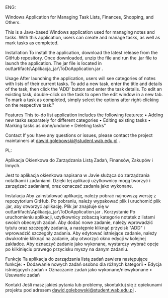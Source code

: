 ENG: 

Windows Application for Managing Task Lists, Finances, Shopping, and Others. 

This is a Java-based Windows application used for managing notes and tasks. With this application, users can create and manage tasks, as well as mark tasks as completed. 

Installation
To install the application, download the latest release from the GitHub repository. Once downloaded, unzip the file and run the .jar file to launch the application. The jar file is located in out\artifacts\Aplikacja_jar\ToDoApplication.jar .

Usage
After launching the application, users will see categories of notes with lists of their current tasks. To add a new task, enter the title and details of the task, then click the 'ADD' button and enter the task details. To edit an existing task, double-click on the task to open the edit window in a new tab. To mark a task as completed, simply select the options after right-clicking on the respective task." 

Features
This to-do list application includes the following features:
    • Adding new tasks separately for different categories 
    • Editing existing tasks 
    • Marking tasks as done/undone 
    • Deleting tasks" 
    
Contact
If you have any questions or issues, please contact the project maintainers at dawid.golebowski@student.wab.edu.pl .


PL:

Aplikacja Okienkowa do Zarządzania Listą Zadań, Finansów, Zakupów i Innych.

Jest to aplikacja okienkowa napisana w Javie służąca do zarządzania notatkami i zadaniami. Dzięki tej aplikacji użytkownicy mogą tworzyć i zarządzać zadaniami, oraz oznaczać zadania jako wykonane.

Instalacja
Aby zainstalować aplikację, należy pobrać najnowszą wersję z repozytorium GitHub. Po pobraniu, należy wypakować plik i uruchomić plik .jar, aby otworzyć aplikację. Plik jar znajduje się w out\artifacts\Aplikacja_jar\ToDoApplication.jar .
Korzystanie
Po uruchomieniu aplikacji, użytkownicy zobaczą kategorie notatek z listami swoich obecnych zadań. Aby dodać nowe zadanie, należy wprowadzić tytułu oraz szczegóły zadania, a następnie kliknąć przycisk "ADD" i wprowadzić szczegóły zadania. Aby edytować istniejące zadanie, należy dwukrotnie kliknąć na zadanie, aby otworzyć okno edycji w kolejnej zakładce. Aby oznaczyć zadanie jako wykonane, wystarczy wybrać opcje po kilkinięciu prawego przycisku myszy na danym zadaniu.

Funkcje
Ta aplikacja do zarządzania listą zadań zawiera następujące funkcje:
    • Dodawanie nowych zadań osobno dla różnych kategorii
    • Edycja istniejących zadań
    • Oznaczanie zadań jako wykonane/niewykonane
    • Usuwanie zadań
    
Kontakt
Jeśli masz jakieś pytania lub problemy, skontaktuj się z opiekunami projektu pod adresem dawid.golebowski@student.wab.edu.pl .
